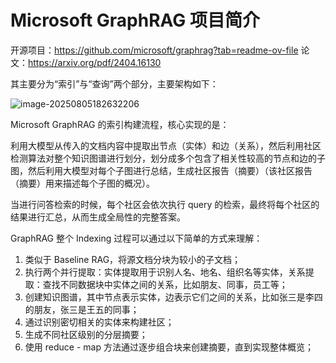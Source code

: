 # Microsoft GraphRAG 项目简介

开源项目：https://github.com/microsoft/graphrag?tab=readme-ov-file
论文：https://arxiv.org/pdf/2404.16130

其主要分为“索引”与“查询”两个部分，主要架构如下：

![image-20250805182632206](https://raw.githubusercontent.com/Yzitong/LLM-Mastery-Journey/main/images/image-20250805182632206.png)

Microsoft GraphRAG 的索引构建流程，核心实现的是：

利用大模型从传入的文档内容中提取出节点（实体）和边（关系），然后利用社区检测算法对整个知识图谱进行划分，划分成多个包含了相关性较高的节点和边的子图，然后利用大模型对每个子图进行总结，生成社区报告（摘要）（该社区报告（摘要）用来描述每个子图的概况）。

当进行问答检索的时候，每个社区会依次执行 query 的检索，最终将每个社区的结果进行汇总，从而生成全局性的完整答案。



GraphRAG 整个 Indexing 过程可以通过以下简单的方式来理解：

1. 类似于 Baseline RAG，将源文档分块为较小的子文档；
2. 执行两个并行提取：实体提取用于识别人名、地名、组织名等实体，关系提取：查找不同数据块中实体之间的关系，比如朋友、同事，员工等；
3. 创建知识图谱，其中节点表示实体，边表示它们之间的关系，比如张三是李四的朋友，张三是王五的同事；
4. 通过识别密切相关的实体来构建社区；
5. 生成不同社区级别的分层摘要；
6. 使用 reduce - map 方法通过逐步组合块来创建摘要，直到实现整体概览；